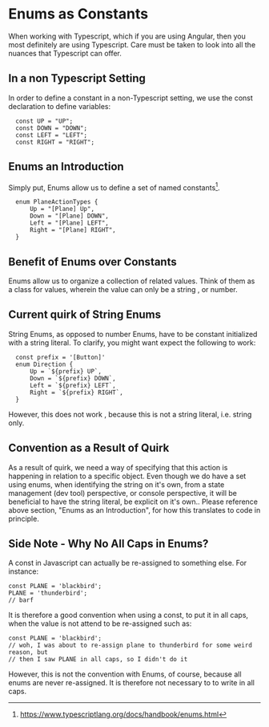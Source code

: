  Enums as Constants 
===================

When working with Typescript, which if you are using Angular, then you
most definitely are using Typescript. Care must be taken to look into
all the nuances that Typescript can offer.

 In a non Typescript Setting 
----------------------------

In order to define a constant in a non-Typescript setting, we use the
const declaration to define variables:

      const UP = "UP";
      const DOWN = "DOWN";
      const LEFT = "LEFT";
      const RIGHT = "RIGHT";

 Enums an Introduction 
----------------------

Simply put, Enums allow us to define a set of named constants[^1].

      enum PlaneActionTypes {
          Up = "[Plane] Up",
          Down = "[Plane] DOWN",
          Left = "[Plane] LEFT",
          Right = "[Plane] RIGHT",
      }

 Benefit of Enums over Constants 
--------------------------------

Enums allow us to organize a collection of related values. Think of them
as a class for values, wherein the value can only be a string , or
number.

 Current quirk of String Enums 
------------------------------

String Enums, as opposed to number Enums, have to be constant
initialized with a string literal. To clarify, you might want expect the
following to work:

      const prefix = '[Button]'
      enum Direction {
          Up = `${prefix} UP`,
          Down = `${prefix} DOWN`,
          Left = `${prefix} LEFT`,
          Right = `${prefix} RIGHT`,
      }

However, this does not work , because this is not a string literal, i.e.
string only.

 Convention as a Result of Quirk 
--------------------------------

As a result of quirk, we need a way of specifying that this action is
happening in relation to a specific object. Even though we do have a set
using enums, when identifying the string on it's own, from a state
management (dev tool) perspective, or console perspective, it will be
beneficial to have the string literal, be explicit on it's own.. Please
reference above section, \"Enums as an Introduction\", for how this
translates to code in principle.

 Side Note - Why No All Caps in Enums? 
--------------------------------------

A const in Javascript can actually be re-assigned to something else. For
instance:

    const PLANE = 'blackbird';
    PLANE = 'thunderbird';
    // barf

It is therefore a good convention when using a const, to put it in all
caps, when the value is not attend to be re-assigned such as:

    const PLANE = 'blackbird';
    // woh, I was about to re-assign plane to thunderbird for some weird reason, but
    // then I saw PLANE in all caps, so I didn't do it

However, this is not the convention with Enums, of course, because all
enums are never re-assigned. It is therefore not necessary to to write
in all caps.

[^1]: https://www.typescriptlang.org/docs/handbook/enums.html

